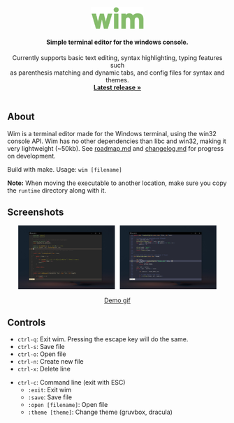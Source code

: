 <br />
<div align="center">
  <img src=".github/logo.svg" alt="Logo" width="120">

  <h4 align="center">Simple terminal editor for the windows console.</h4>

  <p align="center">
    Currently supports basic text editing, syntax
    highlighting, typing features such <br> as parenthesis matching and dynamic tabs, and config files for syntax and themes.
    <br />
    <a href="https://github.com/jesperkha/wim/releases/tag/v0.1.0"><strong>Latest release »</strong></a>
    <br />
    <br />
  </p>
</div>

## About

Wim is a terminal editor made for the Windows terminal, using the win32 console API. Wim has no other dependencies than libc and win32, making it very lightweight (~50kb). See [roadmap.md](roadmap.md) and [changelog.md](changelog.md) for progress on development.

Build with make. Usage: `wim [filename]`

**Note:** When moving the executable to another location, make sure you copy the `runtime` directory along with it.

## Screenshots

<div align="center">
<img src=".github/screenshot.png" alt="Screenshot" width="90%">

<a href="https://github.com/jesperkha/wim/blob/main/.github/demo.gif">Demo gif</a>

</div>

## Controls

- `ctrl-q`: Exit wim. Pressing the escape key will do the same.
- `ctrl-s`: Save file
- `ctrl-o`: Open file
- `ctrl-n`: Create new file
- `ctrl-x`: Delete line
<!-- - `ctrl-u`: Undo -->
- `ctrl-c`: Command line (exit with ESC)
  - `:exit`: Exit wim
  - `:save`: Save file
  - `:open [filename]`: Open file
  - `:theme [theme]`: Change theme (gruvbox, dracula)
